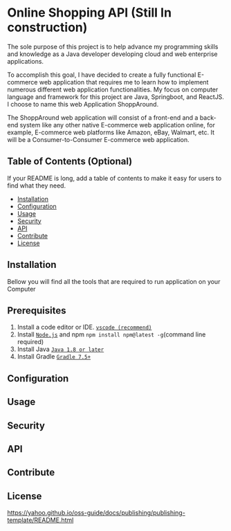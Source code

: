 # Online Shopping API (Still In construction)
The sole purpose of this project is to help advance my programming skills and knowledge as a Java developer developing cloud and web enterprise applications. 

To accomplish this goal, I have decided to create a fully functional E-commerce web application that requires me to learn how to implement numerous different web application functionalities. My focus on computer language and framework for this project are Java, Springboot, and ReactJS. I choose to name this web Application ShoppAround.

The ShoppAround web application will consist of a front-end and a back-end system like any other native E-commerce web application online, for example, E-commerce web platforms like Amazon, eBay, Walmart, etc. It will be a Consumer-to-Consumer E-commerce web application.

## Table of Contents (Optional)

If your README is long, add a table of contents to make it easy for users to find what they need.

- [Installation](#installation)
- [Configuration](#Configuration)
- [Usage](#Usage)
- [Security](#Security)
- [API](#Security)
- [Contribute](#Security)
- [License](#license)

## Installation 
Bellow you will find all the tools that are required to run application on your Computer

## Prerequisites
1. Install a code editor or IDE. [`vscode (recommend)`](https://code.visualstudio.com/download)
2. Install [`Node.js`](https://nodejs.org/en/download) and npm `npm install npm@latest -g`(command line required)
3. Install Java [`Java 1.8 or later`](https://gradle.org/install/) 
4. Install Gradle [`Gradle 7.5+`](https://gradle.org/install/)
## Configuration
## Usage
## Security
## API
## Contribute
## License

https://yahoo.github.io/oss-guide/docs/publishing/publishing-template/README.html
